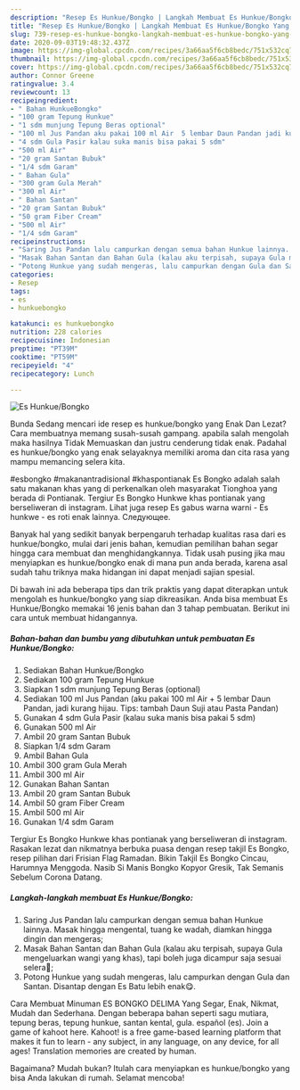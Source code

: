 ```yaml
---
description: "Resep Es Hunkue/Bongko | Langkah Membuat Es Hunkue/Bongko Yang Enak Dan Mudah"
title: "Resep Es Hunkue/Bongko | Langkah Membuat Es Hunkue/Bongko Yang Enak Dan Mudah"
slug: 739-resep-es-hunkue-bongko-langkah-membuat-es-hunkue-bongko-yang-enak-dan-mudah
date: 2020-09-03T19:48:32.437Z
image: https://img-global.cpcdn.com/recipes/3a66aa5f6cb8bedc/751x532cq70/es-hunkuebongko-foto-resep-utama.jpg
thumbnail: https://img-global.cpcdn.com/recipes/3a66aa5f6cb8bedc/751x532cq70/es-hunkuebongko-foto-resep-utama.jpg
cover: https://img-global.cpcdn.com/recipes/3a66aa5f6cb8bedc/751x532cq70/es-hunkuebongko-foto-resep-utama.jpg
author: Connor Greene
ratingvalue: 3.4
reviewcount: 13
recipeingredient:
- " Bahan HunkueBongko"
- "100 gram Tepung Hunkue"
- "1 sdm munjung Tepung Beras optional"
- "100 ml Jus Pandan aku pakai 100 ml Air  5 lembar Daun Pandan jadi kurang hijau Tips tambah Daun Suji atau Pasta Pandan"
- "4 sdm Gula Pasir kalau suka manis bisa pakai 5 sdm"
- "500 ml Air"
- "20 gram Santan Bubuk"
- "1/4 sdm Garam"
- " Bahan Gula"
- "300 gram Gula Merah"
- "300 ml Air"
- " Bahan Santan"
- "20 gram Santan Bubuk"
- "50 gram Fiber Cream"
- "500 ml Air"
- "1/4 sdm Garam"
recipeinstructions:
- "Saring Jus Pandan lalu campurkan dengan semua bahan Hunkue lainnya. Masak hingga mengental, tuang ke wadah, diamkan hingga dingin dan mengeras;"
- "Masak Bahan Santan dan Bahan Gula (kalau aku terpisah, supaya Gula mengeluarkan wangi yang khas), tapi boleh juga dicampur saja sesuai selera🥰;"
- "Potong Hunkue yang sudah mengeras, lalu campurkan dengan Gula dan Santan. Disantap dengan Es Batu lebih enak😋."
categories:
- Resep
tags:
- es
- hunkuebongko

katakunci: es hunkuebongko 
nutrition: 228 calories
recipecuisine: Indonesian
preptime: "PT39M"
cooktime: "PT59M"
recipeyield: "4"
recipecategory: Lunch

---
```



![Es Hunkue/Bongko](https://img-global.cpcdn.com/recipes/3a66aa5f6cb8bedc/751x532cq70/es-hunkuebongko-foto-resep-utama.jpg)

Bunda Sedang mencari ide resep es hunkue/bongko yang Enak Dan Lezat? Cara membuatnya memang susah-susah gampang. apabila salah mengolah maka hasilnya Tidak Memuaskan dan justru cenderung tidak enak. Padahal es hunkue/bongko yang enak selayaknya memiliki aroma dan cita rasa yang mampu memancing selera kita.

#esbongko #makanantradisional #khaspontianak Es Bongko adalah salah satu makanan khas yang di perkenalkan oleh masyarakat Tionghoa yang berada di Pontianak. Tergiur Es Bongko Hunkwe khas pontianak yang berseliweran di instagram. Lihat juga resep Es gabus warna warni - Es hunkwe - es roti enak lainnya. Следующее.

Banyak hal yang sedikit banyak berpengaruh terhadap kualitas rasa dari es hunkue/bongko, mulai dari jenis bahan, kemudian pemilihan bahan segar hingga cara membuat dan menghidangkannya. Tidak usah pusing jika mau menyiapkan es hunkue/bongko enak di mana pun anda berada, karena asal sudah tahu triknya maka hidangan ini dapat menjadi sajian spesial.


Di bawah ini ada beberapa tips dan trik praktis yang dapat diterapkan untuk mengolah es hunkue/bongko yang siap dikreasikan. Anda bisa membuat Es Hunkue/Bongko memakai 16 jenis bahan dan 3 tahap pembuatan. Berikut ini cara untuk membuat hidangannya.

<!--inarticleads1-->

##### Bahan-bahan dan bumbu yang dibutuhkan untuk pembuatan Es Hunkue/Bongko:

1. Sediakan  Bahan Hunkue/Bongko
1. Sediakan 100 gram Tepung Hunkue
1. Siapkan 1 sdm munjung Tepung Beras (optional)
1. Sediakan 100 ml Jus Pandan (aku pakai 100 ml Air + 5 lembar Daun Pandan, jadi kurang hijau. Tips: tambah Daun Suji atau Pasta Pandan)
1. Gunakan 4 sdm Gula Pasir (kalau suka manis bisa pakai 5 sdm)
1. Gunakan 500 ml Air
1. Ambil 20 gram Santan Bubuk
1. Siapkan 1/4 sdm Garam
1. Ambil  Bahan Gula
1. Ambil 300 gram Gula Merah
1. Ambil 300 ml Air
1. Gunakan  Bahan Santan
1. Ambil 20 gram Santan Bubuk
1. Ambil 50 gram Fiber Cream
1. Ambil 500 ml Air
1. Gunakan 1/4 sdm Garam


Tergiur Es Bongko Hunkwe khas pontianak yang berseliweran di instagram. Rasakan lezat dan nikmatnya berbuka puasa dengan resep takjil Es Bongko, resep pilihan dari Frisian Flag Ramadan. Bikin Takjil Es Bongko Cincau, Harumnya Menggoda. Nasib Si Manis Bongko Kopyor Gresik, Tak Semanis Sebelum Corona Datang. 

<!--inarticleads2-->

##### Langkah-langkah membuat Es Hunkue/Bongko:

1. Saring Jus Pandan lalu campurkan dengan semua bahan Hunkue lainnya. Masak hingga mengental, tuang ke wadah, diamkan hingga dingin dan mengeras;
1. Masak Bahan Santan dan Bahan Gula (kalau aku terpisah, supaya Gula mengeluarkan wangi yang khas), tapi boleh juga dicampur saja sesuai selera🥰;
1. Potong Hunkue yang sudah mengeras, lalu campurkan dengan Gula dan Santan. Disantap dengan Es Batu lebih enak😋.


Cara Membuat Minuman ES BONGKO DELIMA Yang Segar, Enak, Nikmat, Mudah dan Sederhana. Dengan beberapa bahan seperti sagu mutiara, tepung beras, tepung hunkue, santan kental, gula. español (es). Join a game of kahoot here. Kahoot! is a free game-based learning platform that makes it fun to learn - any subject, in any language, on any device, for all ages! Translation memories are created by human. 

Bagaimana? Mudah bukan? Itulah cara menyiapkan es hunkue/bongko yang bisa Anda lakukan di rumah. Selamat mencoba!
